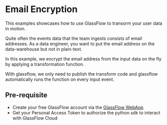 # Email Encryption


This examples showcases how to use GlassFlow to transorm your user data in motion.

Quite often the events data that the team ingests consists of email addresses. As a data engineer, you want to put the email address on the data-warehouse but not in plain-text.

In this example, we encrypt the email address from the input data on the fly by applying a transformation function.

With glassflow, we only need to publish the transform code and glassflow automatically runs the function on every input event.


## Pre-requisite

- Create your free GlassFlow account via the [GlassFlow WebApp](https://app.glassflow.dev)
- Get your Personal Access Token to authorize the python sdk to interact with GlassFlow Cloud